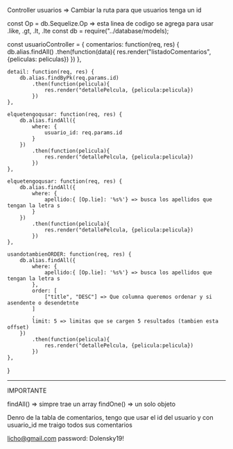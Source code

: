 Controller usuarios
=> Cambiar la ruta para que usuarios tenga un id

const Op = db.Sequelize.Op
=> esta linea de codigo se agrega para usar .like, .gt, .lt, .lte
const db = require("../database/models);

const usuarioController = {
    comentarios: function(req, res) {
        db.alias.findAll()
            .then(function(data){
                res.render("listadoComentarios", {peliculas: peliculas})
            })
    },

    detail: function(req, res) {
        db.alias.findByPk(req.params.id)
            .then(function(pelicula){
                res.render("detallePelcula, {pelicula:pelicula})
            })
    },

    elquetengoqusar: function(req, res) {
        db.alias.findAll({
            where: {
                usuario_id: req.params.id
            }
        })
            .then(function(pelicula){
                res.render("detallePelcula, {pelicula:pelicula})
            })
    },

    elquetengoqusar: function(req, res) {
        db.alias.findAll({
            where: {
                apellido:{ [Op.lie]: '%s%'} => busca los apellidos que tengan la letra s
            }
        })
            .then(function(pelicula){
                res.render("detallePelcula, {pelicula:pelicula})
            })
    },

    usandotambienORDER: function(req, res) {
        db.alias.findAll({
            where: {
                apellido:{ [Op.lie]: '%s%'} => busca los apellidos que tengan la letra s
            },
            order: [
                ["title", "DESC"] => Que columna queremos ordenar y si asendente o desendetnte
            ]
            ,
            limit: 5 => limitas que se cargen 5 resultados (tambien esta offset)
        })
            .then(function(pelicula){
                res.render("detallePelcula, {pelicula:pelicula})
            })
    },
        
    
}


---
IMPORTANTE

findAll() => simpre trae un array
findOne() => un solo objeto

Denro de la tabla de comentarios, tengo que usar el id del usuario y con usuario_id me traigo todos sus comentarios

licho@gmail.com password: Dolensky19! 